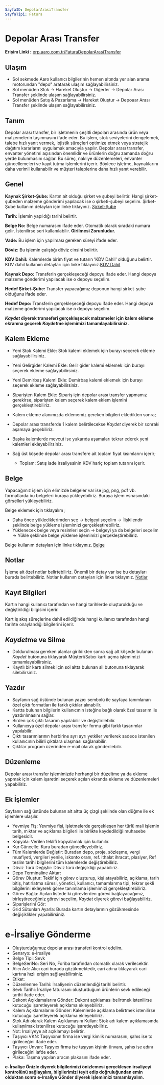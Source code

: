 ```yaml
---
SayfaID: DepolarArasiTransfer
SayfaTipi: Fatura
---
```


# Depolar Arası Transfer

**Erişim Linki :** [erp.aaro.com.tr/FaturaDepolarArasiTransfer](erp.aaro.com.tr/FaturaDepolarArasiTransfer)

## Ulaşım

- Sol sekmede Aaro kullanıcı bilgilerinin hemen altında yer alan arama motorundan "depo" aratarak ulaşım sağlayabilirsiniz.
- Sol menüden Stok -> Hareket Oluştur -> Diğerler -> Depolar Arası Transfer şeklinde ulaşım sağlayabilirsiniz. 
- Sol menüden Satış & Pazarlama -> Hareket Oluştur -> Depoaar Arası Transfer şeklinde ulaşım sağlayabilirsiniz. 

## Tanım

Depolar arası transfer, bir işletmenin çeşitli depoları arasında ürün veya malzemelerin taşınmasını ifade eder. 
Bu işlem, stok seviyelerini dengelemek, talebe hızlı yanıt vermek, lojistik süreçleri optimize etmek veya stratejik dağıtım kararlarını uygulamak amacıyla yapılır. 
Depolar arası transfer, envanter yönetimi açısından önemlidir ve ürünlerin doğru zamanda doğru yerde bulunmasını sağlar. 
Bu süreç, nakliye düzenlemeleri, envanter güncellemeleri ve kayıt tutma işlemlerini içerir. 
Böylece işletme, kaynaklarını daha verimli kullanabilir ve müşteri taleplerine daha hızlı yanıt verebilir.

## Genel 

**Kaynak Şirket-Şube:** Kartın ait olduğu şirket ve şubeyi belirtir. Hangi şirket-şubeden malzeme gönderimi yapılacak ise o şirketi-şubeyi seçelim.
	Şirket-Şube kullanım detayları için linke tıklayınız. [Şirket-Şube](../TemelOzellikler/SirketSubeKart.md)

**Tarih:** İşlemin yapıldığı tarihi belirtir.

**Belge No:** Belge numarasını ifade eder. Otomatik olarak sıradaki numara gelir. İstenilirse seri kullanılabilir.
**Girilmesi Zorunludur.**

**Vade:** Bu işlem için yapılması gereken süreyi ifade eder. 

**Döviz:** Bu işlemin çalıştığı döviz cinsini belirtir.

**KDV Dahil:** Kalemlerde birim fiyat ve tutarın 'KDV Dahil' olduğunu belirtir. KDV dahil kullanım detayları için linke tıklayınız.[KDV Dahil](../TemelOzellikler/KDVdahil.md)

**Kaynak Depo:** Transferin gerçekleşeceği depoyu ifade eder. Hangi depoya malzeme gönderimi yapılacak ise o depoyu seçelim.

**Hedef Şirket-Şube:** Transfer yapacağımız deponun hangi şirket-şube olduğunu ifade eder.

**Hedef Depo:** Transferin gerçekleşeceği depoyu ifade eder. Hangi depoya malzeme gönderimi yapılacak ise o depoyu seçelim.

***Kaydet* diyerek transeferi gerçekleşecek malzemeler için kalem ekleme ekranına geçerek *Kaydet*me işlemimizi tamamlayabilirsiniz.**

## Kalem Ekleme

- Yeni Stok Kalemi Ekle: Stok kalemi eklemek için burayı seçerek ekleme sağlayabilirsiniz.
- Yeni Gelirgider Kalemi Ekle: Gelir gider kalemi eklemek için burayı seçerek ekleme sağlayabilirsiniz.
- Yeni Demirbaş Kalemi Ekle: Demirbaş kalemi eklemek için burayı seçerek ekleme sağlayabilirsiniz.
- Siparişten Kalem Ekle: Sipariş için depolar arası transfer yapmamız gerekirse, siparişten kalem seçerek kalem eklem işlemini gerçekleştirebiliriz.

- Kalem ekleme alanımızda eklememiz gereken bilgileri ekledikten sonra;
- Depolar arası transferde 1 kalem belirtilecekse *Kaydet* diyerek bir sonraki aşamaya geçebiliriz.
- Başka kalemlerde mevcut ise yukarıda aşamaları tekrar ederek yeni kalemleri ekleyebilirsiniz.

- Sağ üst köşede depolar arası transfere ait toplam fiyat kısımlarını içerir;
	- Toplam: Satış iade irsaliyesinin KDV hariç toplam tutarını içerir.

## Belge

Yapacağımız işlem için elimizde belgeler var ise jpg, png, pdf vb. formatlarda bu belgeleri buraya yükleyebiliriz.
Buraya işlem esnasındaki görselleri yükleyebiliriz.

Belge eklemek için tıklayalım ;

- Daha önce yüklediklerimden seç -> belgeyi seçelim -> İlişkilendir şeklinde belge yükleme işlemimizi gerçekleştirebiliriz.
- Yüklenecek belge veya resimleri seçin -> belgeyi ya da belgeleri seçelim -> Yükle şeklinde belge yükleme işlemimizi gerçekleştirebiliriz.

Belge kullanım detayları için linke tıklayınız. [Belge](../TemelOzellikler/Belgeler.md)

## Notlar 

İşleme ait özel notlar belirtebiliriz. 
Önemli bir detay var ise bu detayları burada belirtebiliriz.
Notlar kullanım detayları için linke tıklayınız. [Notlar](../TemelOzellikler/Notlar.md)

## Kayıt Bilgileri

Kartın hangi kullanıcı tarafından ve hangi tarihlerde oluşturulduğu ve değiştirildiği bilgisini içerir.

Kart iş akış süreçlerine dahil edildiğinde hangi kullanıcı tarafından hangi tarihte onaylandığı bilgilerini içerir. 

## *Kaydet*me ve Silme

- Doldurulması gereken alanlar girildikten sonra sağ alt köşede bulunan *Kaydet* butonuna tıklayarak Müşteri/Satıcı kartı açma işlemimizi tamamlayabilirsiniz.
- Kayıtlı bir kartı silmek için sol altta bulunan sil butonuna tıklayarak silebilirsiniz.

## Yazdır

- Sayfanın sağ üstünde bulunan yazıcı sembolü ile sayfaya tanımlanan özel çıktı formatları ile farklı çıktılar alınabilir. 
- Kartta bulunan bilgilerin kullanıcının isteğine bağlı olarak özel tasarım ile yazdırılmasını sağlar.
- Birden çok çıktı tasarım yapılabilir ve değiştirilebilir.
- Kullanıcıya özel depolar arası transfer formu gibi farklı tasarımlar yapılabilir.
- Çıktı tasarımlarının herbirine ayrı ayrı yetkiler verilerek sadece istenilen kullanıcının bilirli çıktılara ulaşması sağlanabilir.
- Çıktılar program üzerinden e-mail olarak gönderilebilir. 

## Düzenleme 

Depolar arası transfer işlemimizde herhangi bir düzeltme ya da ekleme yapmak için kalem işaretini seçerek açılan ekranda ekleme ve düzenlemeleri yapabiliriz.

## Ek İşlemler

Sayfanın sağ üstünde bulunan alt altta üç çizgi şeklinde olan düğme ile ek işlemlere ulaşılır.
- Yevmiye Fiş: Yevmiye fişi, işletmelerde gerçekleşen her türlü mali işlemin tarih, miktar ve açıklama bilgileri ile birlikte kaydedildiği muhasebe belgesidir.
- Kopyala: Verilen teklifi kopyalamak için kullanılır.
- Kur Güncelle: Kuru buradan güncelleyebiliriz.
- Tüm Kalemlerde Değiştir: Buradan depo, proje, sözleşme, vergi muafiyeti, vergileri yenile, iskonto oranı, ref. ithalat ihracat, plasiyer, Ref teslim tarihi bilgilerini tüm kalemlerde değiştirebiliriz.
- Döviz Türü Değiştir: Döviz türü değişikliği yapabiliriz.
- Depo Terminaline Aktar: 
- Görev Oluştur: Teklif için görev oluşturup, kişi atayabiliriz, açıklama, tarih bitiş, hatırlatma süresi, yönetici, kullanıcı, tamamlanma tipi, tekrar şekli bilgilerini ekleyerek görev tanımlama işlemimizi gerçekleştirebiliriz.
- Görev Bağla: Açılan listede ki görevlerden görevi bağlayacağımız, birleştireceğimiz görevi seçelim, *Kaydet* diyerek görevi bağlayabiliriz.
- Siparişlerini Gör: 
- Grid Sütunları Ayarla: Burada kartın detaylarının gözükmesinde değişiklikler yapabilirsiniz.

# e-İrsaliye Gönderme

- Oluşturduğumuz depolar arası transferi kontrol edelim.
- Senaryo: e-İrsaliye
- Belge Tipi: Sevk
- BelgeSeriNo: Seri No, Foriba tarafından otomatik olarak verilecektir.
- Alıcı Adı: Alıcı cari burada gözükmektedir, cari adına tıklayarak cari kartına hızlı erişim sağlayabilirsiniz.
- Etiket: 
- Düzenlenme Tarihi: İrsaliyenin düzenlendiği tarihi belirtir.
- Sevk Tarihi: İrsaliye faturasını oluşturduğum ürünlerin sevk edileceği tarihi ifade eder.
- Dekont Açıklamalarını Gönder: Dekont açıklaması belirtmek istenilirse kutucuğu işaretleyerek açıklama ekleyebiliriz.
- Kalem Açıklamalarını Gönder: Kalemlerde açıklama belirtmek istenilirse kutucuğu işaretleyerek açıklama ekleyebiliriz.
- Stok Adı olarak Kalem Açıklamasını Kullan: Stok adı kalem açıklamasında kullanılmak istenilirse kutucuğu işaretleyebiliriz.
- Not: İrsaliyeye ait açıklamayı belirtir.
- Taşıyıcı VKN: Taşıyıcının firma ise vergi kimlik numarasını, şahıs ise tc girileceğini ifade eder.
- Taşıyıcı Unvan: Taşıyıcı firma ise taşıyan kişinin ünvanı, şahıs ise adını girileceğini iafde eder.
- Plaka: Taşıma yapılan aracın plakasını ifade eder.

**e-İrsaliye Önizle diyerek bilgilerimizi önizlemesi gerçekleşen irsaliyeyi kontrolünü sağlayalım, bilgilerimizi teyit edip doğruluğundan emin olduktan sonra e-İrsaliye Gönder diyerek işlemimizi tamamlayalım.**